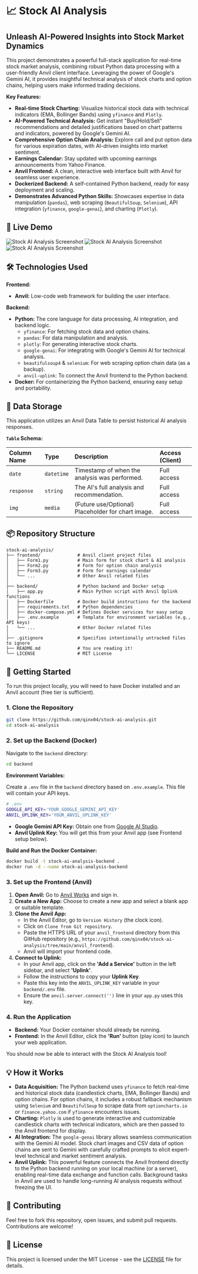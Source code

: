 # 📈 Stock AI Analysis

## Unleash AI-Powered Insights into Stock Market Dynamics

This project demonstrates a powerful full-stack application for real-time stock market analysis, combining robust Python data processing with a user-friendly Anvil client interface. Leveraging the power of Google's Gemini AI, it provides insightful technical analysis of stock charts and option chains, helping users make informed trading decisions.

**Key Features:**

  * **Real-time Stock Charting:** Visualize historical stock data with technical indicators (EMA, Bollinger Bands) using `yfinance` and `Plotly`.
  * **AI-Powered Technical Analysis:** Get instant "Buy/Hold/Sell" recommendations and detailed justifications based on chart patterns and indicators, powered by Google's Gemini AI.
  * **Comprehensive Option Chain Analysis:** Explore call and put option data for various expiration dates, with AI-driven insights into market sentiment.
  * **Earnings Calendar:** Stay updated with upcoming earnings announcements from Yahoo Finance.
  * **Anvil Frontend:** A clean, interactive web interface built with Anvil for seamless user experience.
  * **Dockerized Backend:** A self-contained Python backend, ready for easy deployment and scaling.
  * **Demonstrates Advanced Python Skills:** Showcases expertise in data manipulation (`pandas`), web scraping (`BeautifulSoup`, `Selenium`), API integration (`yfinance`, `google-genai`), and charting (`Plotly`).

## 🚀 Live Demo

![Stock AI Analysis Screenshot](project_screenshot1.png)
![Stock AI Analysis Screenshot](project_screenshot2.png)
![Stock AI Analysis Screenshot](project_screenshot3.png)

## 🛠️ Technologies Used

**Frontend:**

  * **Anvil:** Low-code web framework for building the user interface.

**Backend:**

  * **Python:** The core language for data processing, AI integration, and backend logic.
      * `yfinance`: For fetching stock data and option chains.
      * `pandas`: For data manipulation and analysis.
      * `plotly`: For generating interactive stock charts.
      * `google-genai`: For integrating with Google's Gemini AI for technical analysis.
      * `beautifulsoup4` & `selenium`: For web scraping option chain data (as a backup).
      * `anvil-uplink`: To connect the Anvil frontend to the Python backend.
  * **Docker:** For containerizing the Python backend, ensuring easy setup and portability.

## 💾 Data Storage

This application utilizes an Anvil Data Table to persist historical AI analysis responses.

**`Table` Schema:**

| Column Name | Type     | Description                                     | Access (Client) |
| :---------- | :------- | :---------------------------------------------- | :-------------- |
| `date`      | `datetime` | Timestamp of when the analysis was performed.   | Full access     |
| `response`  | `string`   | The AI's full analysis and recommendation.      | Full access     |
| `img`       | `media`    | (Future use/Optional) Placeholder for chart image. | Full access     |


## 📦 Repository Structure

```
stock-ai-analysis/
├── frontend/              # Anvil client project files
│   ├── Form1.py           # Main form for stock chart & AI analysis
│   ├── Form2.py           # Form for option chain analysis
│   ├── Form3.py           # Form for earnings calendar
│   └── ...                # Other Anvil related files
│
├── backend/               # Python backend and Docker setup
│   ├── app.py             # Main Python script with Anvil Uplink functions
│   ├── Dockerfile         # Docker build instructions for the backend
│   ├── requirements.txt   # Python dependencies
│   ├── docker-compose.yml # Defines Docker services for easy setup
│   ├── .env.example       # Template for environment variables (e.g., API keys)
│   └── ...                # Other Docker related files
│
├── .gitignore             # Specifies intentionally untracked files to ignore
├── README.md              # You are reading it!
└── LICENSE                # MIT License
```

## 🏁 Getting Started

To run this project locally, you will need to have Docker installed and an Anvil account (free tier is sufficient).

### 1\. Clone the Repository

```bash
git clone https://github.com/qinx04/stock-ai-analysis.git
cd stock-ai-analysis
```

### 2\. Set up the Backend (Docker)

Navigate to the `backend` directory:

```bash
cd backend
```

**Environment Variables:**

Create a `.env` file in the `backend` directory based on `.env.example`. This file will contain your API keys.

```bash
# .env
GOOGLE_API_KEY='YOUR_GOOGLE_GEMINI_API_KEY'
ANVIL_UPLINK_KEY='YOUR_ANVIL_UPLINK_KEY'
```

  * **Google Gemini API Key:** Obtain one from [Google AI Studio](https://aistudio.google.com/).
  * **Anvil Uplink Key:** You will get this from your Anvil app (see Frontend setup below).

**Build and Run the Docker Container:**

```bash
docker build -t stock-ai-analysis-backend .
docker run -d --name stock-ai-analysis-backend
```

### 3\. Set up the Frontend (Anvil)

1.  **Open Anvil:** Go to [Anvil Works](https://anvil.works/) and sign in.
2.  **Create a New App:** Choose to create a new app and select a blank app or suitable template.
3.  **Clone the Anvil App:**
      * In the Anvil Editor, go to `Version History` (the clock icon).
      * Click on `Clone from Git repository`.
      * Paste the HTTPS URL of your `anvil_frontend` directory from this GitHub repository (e.g., `https://github.com/qinx04/stock-ai-analysis/tree/main/anvil_frontend`).
      * Anvil will import your frontend code.
4.  **Connect to Uplink:**
      * In your Anvil app, click on the **'Add a Service'** button in the left sidebar, and select **'Uplink'**.
      * Follow the instructions to copy your **Uplink Key**.
      * Paste this key into the `ANVIL_UPLINK_KEY` variable in your `backend/.env` file.
      * Ensure the `anvil.server.connect('')` line in your `app.py` uses this key.

### 4\. Run the Application

  * **Backend:** Your Docker container should already be running.
  * **Frontend:** In the Anvil Editor, click the **'Run'** button (play icon) to launch your web application.

You should now be able to interact with the Stock AI Analysis tool\!

## 💡 How it Works

  * **Data Acquisition:** The Python backend uses `yfinance` to fetch real-time and historical stock data (candlestick charts, EMA, Bollinger Bands) and option chains. For option chains, it includes a robust fallback mechanism using `Selenium` and `BeautifulSoup` to scrape data from `optioncharts.io` or `finance.yahoo.com` if `yfinance` encounters issues.
  * **Charting:** `Plotly` is used to generate interactive and customizable candlestick charts with technical indicators, which are then passed to the Anvil frontend for display.
  * **AI Integration:** The `google-genai` library allows seamless communication with the Gemini AI model. Stock chart images and CSV data of option chains are sent to Gemini with carefully crafted prompts to elicit expert-level technical and market sentiment analysis.
  * **Anvil Uplink:** This powerful feature connects the Anvil frontend directly to the Python backend running on your local machine (or a server), enabling real-time data exchange and function calls. Background tasks in Anvil are used to handle long-running AI analysis requests without freezing the UI.


## 🤝 Contributing

Feel free to fork this repository, open issues, and submit pull requests. Contributions are welcome\!


## 📄 License

This project is licensed under the MIT License - see the [LICENSE](https://www.google.com/search?q=LICENSE) file for details.
